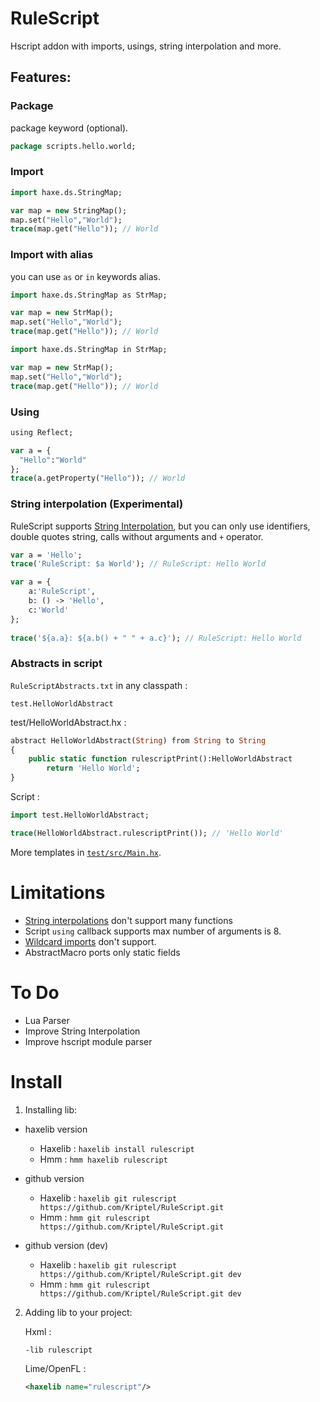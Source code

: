 # RuleScript

Hscript addon with imports, usings, string interpolation and more.

## Features:

### Package
package keyword (optional).
```haxe
package scripts.hello.world;
```
### Import
```haxe
import haxe.ds.StringMap;

var map = new StringMap();
map.set("Hello","World");
trace(map.get("Hello")); // World
```
### Import with alias
you can use `as` or `in` keywords alias.
```haxe
import haxe.ds.StringMap as StrMap;

var map = new StrMap();
map.set("Hello","World");
trace(map.get("Hello")); // World
```
```haxe
import haxe.ds.StringMap in StrMap;

var map = new StrMap();
map.set("Hello","World");
trace(map.get("Hello")); // World
```

### Using
```haxe
using Reflect;

var a = {
  "Hello":"World"
};
trace(a.getProperty("Hello")); // World
```

### String interpolation (Experimental)
RuleScript supports [String Interpolation](https://haxe.org/manual/lf-string-interpolation.html), but you can only use identifiers, double quotes string, calls without arguments and `+` operator.
```haxe
var a = 'Hello';
trace('RuleScript: $a World'); // RuleScript: Hello World
```
```haxe
var a = {
    a:'RuleScript',
    b: () -> 'Hello',
    c:'World'
};
        
trace('${a.a}: ${a.b() + " " + a.c}'); // RuleScript: Hello World
```

### Abstracts in script

`RuleScriptAbstracts.txt` in any classpath :
```
test.HelloWorldAbstract
```

test/HelloWorldAbstract.hx :
```haxe
abstract HelloWorldAbstract(String) from String to String
{
	public static function rulescriptPrint():HelloWorldAbstract
		return 'Hello World';
}
```
Script :
```haxe
import test.HelloWorldAbstract;

trace(HelloWorldAbstract.rulescriptPrint()); // 'Hello World'
```
More templates in [`test/src/Main.hx`](https://github.com/Kriptel/RuleScript/blob/master/test/src/Main.hx).

# Limitations

- [String interpolations](https://haxe.org/manual/lf-string-interpolation.html) don't support many functions
- Script `using` callback supports max number of arguments is 8.
- [Wildcard imports](https://haxe.org/manual/type-system-import.html#wildcard-import) don't support.
- AbstractMacro ports only static fields

# To Do
- Lua Parser
- Improve String Interpolation
- Improve hscript module parser

# Install

1. Installing lib: 
- haxelib version
    - Haxelib : `haxelib install rulescript`
    - Hmm : `hmm haxelib rulescript`
- github version

    - Haxelib : `haxelib git rulescript https://github.com/Kriptel/RuleScript.git`
    - Hmm : `hmm git rulescript https://github.com/Kriptel/RuleScript.git`
- github version (dev)

    - Haxelib : `haxelib git rulescript https://github.com/Kriptel/RuleScript.git dev`
    - Hmm : `hmm git rulescript https://github.com/Kriptel/RuleScript.git dev`
2. Adding lib to your project:
    
    Hxml :
    ```hxml
    -lib rulescript
    ```
    
    Lime/OpenFL :
    ```xml
    <haxelib name="rulescript"/>
    ```
